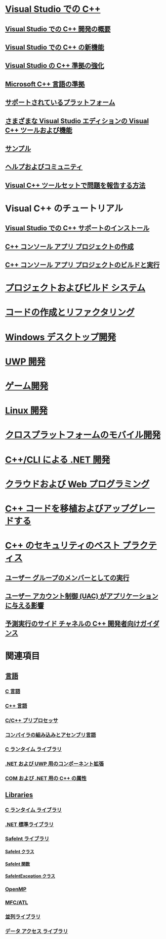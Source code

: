 # [Visual Studio での C++](overview/visual-cpp-in-visual-studio.md)
## [Visual Studio での C++ 開発の概要](overview/overview-of-cpp-development.md)
## [Visual Studio での C++ の新機能](overview/what-s-new-for-visual-cpp-in-visual-studio.md)
## [Visual Studio の C++ 準拠の強化](overview/cpp-conformance-improvements.md)
## [Microsoft C++ 言語の準拠](overview/visual-cpp-language-conformance.md)
## [サポートされているプラットフォーム](overview/supported-platforms-visual-cpp.md)
## [さまざまな Visual Studio エディションの Visual C++ ツールおよび機能](overview/visual-cpp-tools-and-features-in-visual-studio-editions.md)
## [サンプル](overview/visual-cpp-samples.md)
## [ヘルプおよびコミュニティ](overview/visual-cpp-help-and-community.md)
## [Visual C++ ツールセットで問題を報告する方法](overview/how-to-report-a-problem-with-the-visual-cpp-toolset.md)
# Visual C++ のチュートリアル
## [Visual Studio での C++ サポートのインストール](build/vscpp-step-0-installation.md)
## [C++ コンソール アプリ プロジェクトの作成](build/vscpp-step-1-create.md)
## [C++ コンソール アプリ プロジェクトのビルドと実行](build/vscpp-step-2-build.md)
# [プロジェクトおよびビルド システム](build/projects-and-build-systems-cpp.md)
# [コードの作成とリファクタリング](ide/writing-and-refactoring-code-cpp.md)
# [Windows デスクトップ開発](windows/overview-of-windows-programming-in-cpp.md)
# [UWP 開発](cppcx/universal-windows-apps-cpp.md)
# [ゲーム開発](overview/game-development-cpp.md)
# [Linux 開発](linux/download-install-and-setup-the-linux-development-workload.md)
# [クロスプラットフォームのモバイル開発](/visualstudio/cross-platform/visual-cpp-for-cross-platform-mobile-development)
# [C++/CLI による .NET 開発](dotnet/dotnet-programming-with-cpp-cli-visual-cpp.md)
# [クラウドおよび Web プログラミング](cloud/cloud-and-web-programming-in-visual-cpp.md)
# [C++ コードを移植およびアップグレードする](porting/visual-cpp-porting-and-upgrading-guide.md)
# [C++ のセキュリティのベスト プラクティス](security/security-best-practices-for-cpp.md)
## [ユーザー グループのメンバーとしての実行](security/running-as-a-member-of-the-users-group.md)
## [ユーザー アカウント制御 (UAC) がアプリケーションに与える影響](security/how-user-account-control-uac-affects-your-application.md)
## [予測実行のサイド チャネルの C++ 開発者向けガイダンス](security/developer-guidance-speculative-execution.md)
# 関連項目
## [言語](overview/languages-cpp.md)
### [C 言語](c-language/c-language-reference.md)
### [C++ 言語](cpp/cpp-language-reference.md)
### [C/C++ プリプロセッサ](preprocessor/c-cpp-preprocessor-reference.md)
### [コンパイラの組み込みとアセンブリ言語](intrinsics/compiler-intrinsics-and-assembly-language.md)
### [C ランタイム ライブラリ](c-runtime-library/c-run-time-library-reference.md)
### [.NET および UWP 用のコンポーネント拡張](extensions/component-extensions-for-runtime-platforms.md)
### [COM および .NET 用の C++ の属性](windows/attributes/cpp-attributes-com-net.md)
## [Libraries](overview/libraries-cpp.md)
### [C ランタイム ライブラリ](c-runtime-library/c-run-time-library-reference.md)
### [.NET 標準ライブラリ](standard-library/cpp-standard-library-reference.md)
### [SafeInt ライブラリ](safeint/safeint-library.md)
#### [SafeInt クラス](safeint/safeint-class.md)
#### [SafeInt 関数](safeint/safeint-functions.md)
#### [SafeIntException クラス](safeint/safeintexception-class.md)
### [OpenMP](parallel/openmp/openmp-in-visual-cpp.md)
### [MFC/ATL](mfc/mfc-and-atl.md)
### [並列ライブラリ](parallel/parallel-programming-in-visual-cpp.md)
### [データ アクセス ライブラリ](data/data-access-in-cpp.md)


